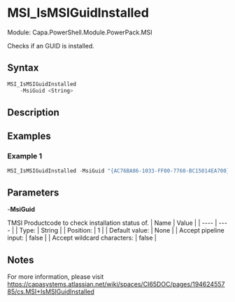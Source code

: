 # MSI_IsMSIGuidInstalled
Module: Capa.PowerShell.Module.PowerPack.MSI

Checks if an GUID is installed.

## Syntax

```powershell
MSI_IsMSIGuidInstalled
	-MsiGuid <String>
```

## Description



## Examples

### Example 1
```powershell
MSI_IsMSIGuidInstalled -MsiGuid "{AC76BA86-1033-FF00-7760-BC15014EA700}"
```
    

## Parameters

-**MsiGuid**

TMSI Productcode to check installation status of.
| Name | Value |
| ---- | ---- |
| Type: | String |
| Position: | 1 | 
| Default value: | None | 
| Accept pipeline input: | false | 
| Accept wildcard characters: | false | 


## Notes

For more information, please visit https://capasystems.atlassian.net/wiki/spaces/CI65DOC/pages/19462455785/cs.MSI+IsMSIGuidInstalled
